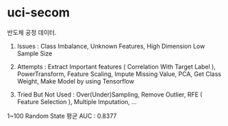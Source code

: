 # uci-secom

반도체 공정 데이터.

1. Issues 
: Class Imbalance, Unknown Features, High Dimension Low Sample Size

2. Attempts
: Extract Important features ( Correlation With Target Label ), PowerTransform, Feature Scaling, Impute Missing Value, PCA, Get Class Weight, Make Model by using Tensorflow

3. Tried But Not Used
: Over(Under)Sampling, Remove Outlier, RFE ( Feature Selection ), Multiple Imputation, ...

 1~100 Random State 평균 AUC : 0.8377

